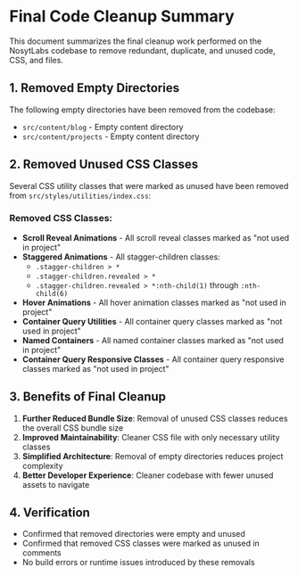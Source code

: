 # Final Code Cleanup Summary

This document summarizes the final cleanup work performed on the NosytLabs codebase to remove redundant, duplicate, and unused code, CSS, and files.

## 1. Removed Empty Directories

The following empty directories have been removed from the codebase:

- `src/content/blog` - Empty content directory
- `src/content/projects` - Empty content directory

## 2. Removed Unused CSS Classes

Several CSS utility classes that were marked as unused have been removed from `src/styles/utilities/index.css`:

### Removed CSS Classes:
- **Scroll Reveal Animations** - All scroll reveal classes marked as "not used in project"
- **Staggered Animations** - All stagger-children classes:
  - `.stagger-children > *`
  - `.stagger-children.revealed > *`
  - `.stagger-children.revealed > *:nth-child(1)` through `:nth-child(6)`
- **Hover Animations** - All hover animation classes marked as "not used in project"
- **Container Query Utilities** - All container query classes marked as "not used in project"
- **Named Containers** - All named container classes marked as "not used in project"
- **Container Query Responsive Classes** - All container query responsive classes marked as "not used in project"

## 3. Benefits of Final Cleanup

1. **Further Reduced Bundle Size**: Removal of unused CSS classes reduces the overall CSS bundle size
2. **Improved Maintainability**: Cleaner CSS file with only necessary utility classes
3. **Simplified Architecture**: Removal of empty directories reduces project complexity
4. **Better Developer Experience**: Cleaner codebase with fewer unused assets to navigate

## 4. Verification

- Confirmed that removed directories were empty and unused
- Confirmed that removed CSS classes were marked as unused in comments
- No build errors or runtime issues introduced by these removals